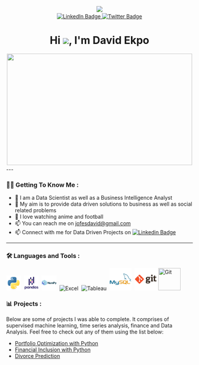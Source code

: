 <div id="header" align="center">
    <img src = "https://media.giphy.com/media/jdPMeyv9rn0hZHh8n9/giphy.gif", width = "300">
</div>
<div id="badges" align="center">
  
  <a href="https://www.linkedin.com/in/david-ekpo-4b553718a/">
      <img src="https://img.shields.io/badge/David Ekpo-blue?style=for-the-badge&logo=linkedin&logoColor=white" alt="LinkedIn Badge"/>
  </a>
  <a href="https://twitter.com/DavidEk60740552">
    <img src="https://img.shields.io/badge/EkpoDavid20-blue?style=for-the-badge&logo=twitter&logoColor=white" alt="Twitter Badge"/>
  </a>
</div>
<h1 align = "center">
  Hi
  <img src="https://media.giphy.com/media/hvRJCLFzcasrR4ia7z/giphy.gif" width="20px"/>,
  I'm David Ekpo
</h1>
<div align="center">
  <img src="https://camo.githubusercontent.com/8bf6f6d78abc81fcf9c49f10649423e73ea44bc248e83aaae8759d401c829a84/68747470733a2f2f70687973696373677572756b756c2e66696c65732e776f726470726573732e636f6d2f323031392f30322f6368617261637465722d312e676966" width="500" height="300"/>
</div>
---

### :man_technologist: Getting To Know Me :
- 👀 I am a Data Scientist as well as a Business Intelligence Analyst
- 💞️ My aim is to provide data driven solutions to business as well as social related problems
- :telescope: I love watching anime and football
- 📫 You can reach me on jofesdavid@gmail.com
- :mailbox: Connect with me for Data Driven Projects on   [![Linkedin Badge](https://img.shields.io/badge/-David-blue?style=flat&logo=Linkedin&logoColor=white)](https://www.linkedin.com/in/david-ekpo-4b553718a/)

---

### :hammer_and_wrench: Languages and Tools :

<div>
  <img src="https://raw.githubusercontent.com/devicons/devicon/1119b9f84c0290e0f0b38982099a2bd027a48bf1/icons/python/python-original.svg" title="Python" alt="Python" width="40" height="40"/>&nbsp;
  <img src="https://raw.githubusercontent.com/devicons/devicon/1119b9f84c0290e0f0b38982099a2bd027a48bf1/icons/pandas/pandas-original-wordmark.svg" title="Pandas" alt="Pandas" width="40" height="40"/>&nbsp;
  <img src="https://raw.githubusercontent.com/devicons/devicon/1119b9f84c0290e0f0b38982099a2bd027a48bf1/icons/numpy/numpy-original-wordmark.svg" title="Numpy" alt="Numpy" width="40" height="40"/>&nbsp;
  <img src="https://upload.wikimedia.org/wikipedia/commons/thumb/3/34/Microsoft_Office_Excel_%282019%E2%80%93present%29.svg/826px-Microsoft_Office_Excel_%282019%E2%80%93present%29.svg.png" title="Excel" alt="Excel" width="60" height="60"/>&nbsp;
  <img src="https://thumbnail.imgbin.com/20/18/9/imgbin-tableau-software-computer-software-logo-business-intelligence-software-business-partner-rWGwziFWaMK3mvh4AyBMJvSq2_t.jpg" title="Tableau" alt="Tableau" width="60" height="60"/>&nbsp;
  <img src="https://github.com/devicons/devicon/blob/master/icons/mysql/mysql-original-wordmark.svg" title="MySQL"  alt="MySQL" width="60" height="60"/>&nbsp;
  <img src="https://github.com/devicons/devicon/blob/master/icons/git/git-original-wordmark.svg" title="Git" **alt="Git" width="60" height="60"/>
  <img src="https://camo.githubusercontent.com/109927a15915074d15313889468aa9aa688de3b9e38cc4359a01f665d351114e/68747470733a2f2f6d6174706c6f746c69622e6f72672f5f7374617469632f6c6f676f322e737667" title="Git" **alt="Git" width="60" height="60"/>
</div>

### :bar_chart: Projects :
<div> 
    <body> Below are some of projects I was able to complete. It comprises of supervised machine learning, time series analysis, finance and Data Analysis. Feel free to check out any of them using the list below:
        <ul type = "disc"> 
            <li> <a href="https://github.com/david4129/Portfolio-Optimization">Portfolio Optimization with Python</a> </li>
            <li> <a href="https://github.com/david4129/Financial-Inclusion">Financial Inclusion with Python</a> </li>
            <li> <a href="https://github.com/david4129/Hamoye-Premier-Project">Divorce Prediction</a> </li>
        </ul>
    </body>
</div>
<!---
david4129/david4129 is a ✨ special ✨ repository because its `README.md` (this file) appears on your GitHub profile.
You can click the Preview link to take a look at your changes.
--->
